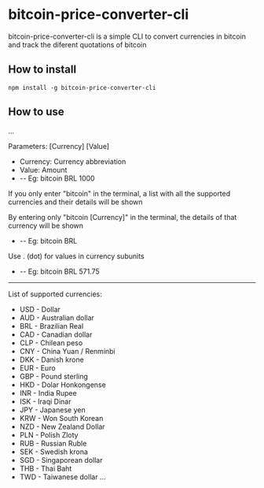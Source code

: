 # bitcoin-price-converter-cli

bitcoin-price-converter-cli is a simple CLI to convert currencies in bitcoin and track the diferent quotations of bitcoin

## How to install

```
npm install -g bitcoin-price-converter-cli
```

## How to use
...

  Parameters: [Currency] [Value]
  * Currency: Currency abbreviation
  * Value: Amount
  * -- Eg: bitcoin BRL 1000
  
  

  If you only enter "bitcoin" in the terminal, a list with all the supported currencies and their details will be shown



  By entering only "bitcoin [Currency]" in the terminal, the details of that currency will be shown
  * -- Eg: bitcoin BRL



  Use . (dot) for values in currency subunits
  * -- Eg: bitcoin BRL 571.75
  
  
  ---
  
  
  List of supported currencies:
  
  * USD - Dollar
  * AUD - Australian dollar
  * BRL - Brazilian Real
  * CAD - Canadian dollar
  * CLP - Chilean peso
  * CNY - China Yuan / Renminbi
  * DKK - Danish krone
  * EUR - Euro
  * GBP - Pound sterling
  * HKD - Dolar Honkongense
  * INR - India Rupee
  * ISK - Iraqi Dinar
  * JPY - Japanese yen
  * KRW - Won South Korean
  * NZD - New Zealand Dollar
  * PLN - Polish Zloty
  * RUB - Russian Ruble
  * SEK - Swedish krona
  * SGD - Singaporean dollar
  * THB - Thai Baht
  * TWD - Taiwanese dollar
...
